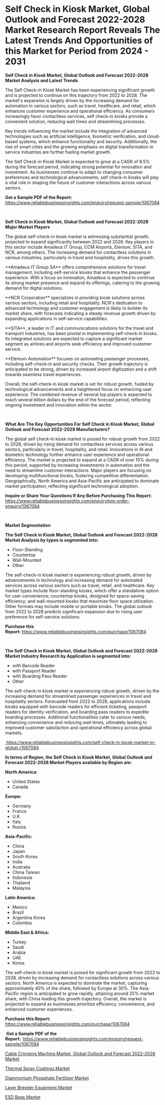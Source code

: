 <p><h1>Self Check in Kiosk Market, Global Outlook and Forecast 2022-2028 Market Research Report Reveals The Latest Trends And Opportunities of this Market for Period from 2024 - 2031</h1></p><p><strong>Self Check in Kiosk Market, Global Outlook and Forecast 2022-2028 Market Analysis and Latest Trends</strong></p>
<p><p>The Self Check-in Kiosk Market has been experiencing significant growth and is projected to continue on this trajectory from 2022 to 2028. The market's expansion is largely driven by the increasing demand for automation in various sectors, such as travel, healthcare, and retail, which enhances customer experience and operational efficiency. As consumers increasingly favor contactless services, self check-in kiosks provide a convenient solution, reducing wait times and streamlining processes.</p><p>Key trends influencing the market include the integration of advanced technologies such as artificial intelligence, biometric verification, and cloud-based systems, which enhance functionality and security. Additionally, the rise of smart cities and the growing emphasis on digital transformation in service industries are further fueling market growth. </p><p>The Self Check-in Kiosk Market is expected to grow at a CAGR of 8.5% during the forecast period, indicating strong potential for innovation and investment. As businesses continue to adapt to changing consumer preferences and technological advancements, self check-in kiosks will play a vital role in shaping the future of customer interactions across various sectors.</p></p>
<p><strong>Get a Sample PDF of the Report:&nbsp;</strong> <a href="https://www.reliablebusinessinsights.com/enquiry/request-sample/1067084">https://www.reliablebusinessinsights.com/enquiry/request-sample/1067084</a></p>
<p>&nbsp;</p>
<p><strong>Self Check in Kiosk Market, Global Outlook and Forecast 2022-2028 Major Market Players</strong></p>
<p><p>The global self-check-in kiosk market is witnessing substantial growth, projected to expand significantly between 2022 and 2028. Key players in this sector include Amadeus IT Group, CCM Airports, Elenium, SITA, and NCR, among others. The increasing demand for contactless solutions in various industries, particularly in travel and hospitality, drives this growth.</p><p>**Amadeus IT Group SA** offers comprehensive solutions for travel management, including self-service kiosks that enhance the passenger experience. With a focus on innovation, Amadeus is expected to continue its strong market presence and expand its offerings, catering to the growing demand for digital solutions.</p><p>**NCR Corporation** specializes in providing kiosk solutions across various sectors, including retail and hospitality. NCR's dedication to advanced technology and customer engagement is likely to bolster its market share, with forecasts indicating a steady revenue growth driven by expanding applications in self-service capabilities.</p><p>**SITA**, a leader in IT and communications solutions for the travel and transport industries, has been pivotal in implementing self-check-in kiosks. Its integrated solutions are expected to capture a significant market segment as airlines and airports seek efficiency and improved customer service.</p><p>**Elenium Automation** focuses on automating passenger processes, including self-check-in and security checks. Their growth trajectory is anticipated to be strong, driven by increased airport digitization and a shift towards seamless travel experiences.</p><p>Overall, the self-check-in kiosk market is set for robust growth, fueled by technological advancements and a heightened focus on enhancing user experience. The combined revenue of several top players is expected to reach several billion dollars by the end of the forecast period, reflecting ongoing investment and innovation within the sector.</p></p>
<p>&nbsp;</p>
<p><strong>What Are The Key Opportunities For Self Check in Kiosk Market, Global Outlook and Forecast 2022-2028 Manufacturers?</strong></p>
<p><p>The global self check-in kiosk market is poised for robust growth from 2022 to 2028, driven by rising demand for contactless services across various sectors, particularly in travel, hospitality, and retail. Innovations in AI and biometric technology further enhance user experience and operational efficiency. The market is projected to expand at a CAGR of over 10% during this period, supported by increasing investments in automation and the need to streamline customer interactions. Major players are focusing on developing multifunctional kiosks, fostering competitive differentiation. Geographically, North America and Asia-Pacific are anticipated to dominate market participation, reflecting significant technological adoption.</p></p>
<p><strong>Inquire or Share Your Questions If Any Before Purchasing This Report:</strong> <a href="https://www.reliablebusinessinsights.com/enquiry/pre-order-enquiry/1067084">https://www.reliablebusinessinsights.com/enquiry/pre-order-enquiry/1067084</a></p>
<p>&nbsp;</p>
<p><strong>Market Segmentation</strong></p>
<p><strong>The Self Check in Kiosk Market, Global Outlook and Forecast 2022-2028 Market Analysis by types is segmented into:</strong></p>
<p><ul><li>Floor-Standing</li><li>Countertop</li><li>Wall-Mounted</li><li>Other</li></ul></p>
<p><p>The self-check-in kiosk market is experiencing robust growth, driven by advancements in technology and increasing demand for automated services across various sectors such as travel, retail, and healthcare. Key market types include floor-standing kiosks, which offer a standalone option for user convenience; countertop kiosks, designed for space-saving efficiency; and wall-mounted kiosks that maximize floor space utilization. Other formats may include mobile or portable kiosks. The global outlook from 2022 to 2028 predicts significant expansion due to rising user preference for self-service solutions.</p></p>
<p><strong>Purchase this Report:&nbsp;</strong><a href="https://www.reliablebusinessinsights.com/purchase/1067084">https://www.reliablebusinessinsights.com/purchase/1067084</a></p>
<p>&nbsp;</p>
<p><strong>The Self Check in Kiosk Market, Global Outlook and Forecast 2022-2028 Market Industry Research by Application is segmented into:</strong></p>
<p><ul><li>with Barcode Reader</li><li>with Passport Reader</li><li>with Boarding Pass Reader</li><li>Other</li></ul></p>
<p><p>The self-check-in kiosk market is experiencing robust growth, driven by the increasing demand for streamlined passenger experiences in travel and hospitality sectors. Forecasted from 2022 to 2028, applications include kiosks equipped with barcode readers for efficient ticketing, passport readers for identity verification, and boarding pass readers to expedite boarding processes. Additional functionalities cater to various needs, enhancing convenience and reducing wait times, ultimately leading to improved customer satisfaction and operational efficiency across global markets.</p></p>
<p><a href="https://www.reliablebusinessinsights.com/self-check-in-kiosk-market-in-global-r1067084">&nbsp;https://www.reliablebusinessinsights.com/self-check-in-kiosk-market-in-global-r1067084</a></p>
<p><strong>In terms of Region, the Self Check in Kiosk Market, Global Outlook and Forecast 2022-2028 Market Players available by Region are:</strong></p>
<p>
    <p> <strong> North America: </strong>
        <ul>
            <li>United States</li>
            <li>Canada</li>
        </ul>
        </p> 
    <p> <strong> Europe: </strong>
        <ul>
            <li>Germany</li>
            <li>France</li>
            <li>U.K.</li>
            <li>Italy</li>
            <li>Russia</li>
        </ul>
        </p> 
    <p> <strong> Asia-Pacific: </strong>
        <ul>
            <li>China</li>
            <li>Japan</li>
            <li>South Korea</li>
            <li>India</li>
            <li>Australia</li>
            <li>China Taiwan</li>
            <li>Indonesia</li>
            <li>Thailand</li>
            <li>Malaysia</li>
        </ul>
        </p> 
    <p> <strong> Latin America: </strong>
        <ul>
            <li>Mexico</li>
            <li>Brazil</li>
            <li>Argentina Korea</li>
            <li>Colombia</li>
        </ul>
        </p> 
    <p> <strong> Middle East & Africa: </strong>
        <ul>
            <li>Turkey</li>
            <li>Saudi</li>
            <li>Arabia</li>
            <li>UAE</li>
            <li>Korea</li>
        </ul>
    </p>
    </p>
<p><p>The self-check-in kiosk market is poised for significant growth from 2022 to 2028, driven by increasing demand for contactless solutions across various sectors. North America is expected to dominate the market, capturing approximately 40% of the share, followed by Europe at 30%. The Asia-Pacific region is anticipated to grow rapidly, attaining around 25% market share, with China leading this growth trajectory. Overall, the market is projected to expand as businesses prioritize efficiency, convenience, and enhanced customer experiences.</p></p>
<p><strong>Purchase this Report: </strong><a href="https://www.reliablebusinessinsights.com/purchase/1067084">https://www.reliablebusinessinsights.com/purchase/1067084</a></p>
<p>&nbsp;<strong>Get a Sample PDF of the Report:&nbsp;&nbsp;</strong><a href="https://www.reliablebusinessinsights.com/enquiry/request-sample/1067084">https://www.reliablebusinessinsights.com/enquiry/request-sample/1067084</a></p>
<p><strong></strong></p>
<p><p><a href="https://github.com/angelajermaine/Market-Research-Report-List-5/blob/main/cable-crimping-machine-market-global-outlook-and-forecast-2022-2028-market.md">Cable Crimping Machine Market, Global Outlook and Forecast 2022-2028 Market</a></p><p><a href="https://www.linkedin.com/pulse/thermal-spray-coatings-market-size-growing-cagr-136-report-pkb9e?trackingId=SvSKm9ixTm%2BGz7knUYDDXQ%3D%3D">Thermal Spray Coatings Market</a></p><p><a href="https://medium.com/@danialhayes/diammonium-phosphate-fertilizer-market-size-is-growing-at-cagr-of-11-4-eb08579ec153">Diammonium Phosphate Fertilizer Market</a></p><p><a href="https://issuu.com/reportprime-2/docs/layer-breeder-equipment-market-size_7a8ffb8f693bbd">Layer Breeder Equipment Market</a></p><p><a href="https://medium.com/@breanakozey2023/global-esd-bags-market-size-is-expected-to-experience-a-cagr-of-4-8-4baeffb6ae1f">ESD Bags Market</a></p></p>
